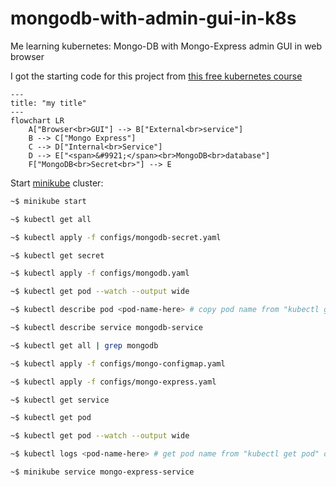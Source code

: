 # mongodb-with-admin-gui-in-k8s
Me learning kubernetes: Mongo-DB with Mongo-Express admin GUI in web browser

I got the starting code for this project from [this free kubernetes course](https://www.youtube.com/watch?v=X48VuDVv0do&t=2542s)

```mermaid
---
title: "my title"
---
flowchart LR 
    A["Browser<br>GUI"] --> B["External<br>service"]
    B --> C["Mongo Express"]
    C --> D["Internal<br>Service"]
    D --> E["<span>&#9921;</span><br>MongoDB<br>database"]
    F["MongoDB<br>Secret<br>"] --> E
```

Start [minikube](https://github.com/kubernetes/minikube) cluster:
```bash
~$ minikube start
```

```bash
~$ kubectl get all
```

```bash
~$ kubectl apply -f configs/mongodb-secret.yaml
```

```bash
~$ kubectl get secret
```

```bash
~$ kubectl apply -f configs/mongodb.yaml
```

```bash
~$ kubectl get pod --watch --output wide
```

```bash
~$ kubectl describe pod <pod-name-here> # copy pod name from "kubectl get pod" output
```

```bash
~$ kubectl describe service mongodb-service
```

```bash
~$ kubectl get all | grep mongodb
```

```bash
~$ kubectl apply -f configs/mongo-configmap.yaml
```

```bash
~$ kubectl apply -f configs/mongo-express.yaml
```

```bash
~$ kubectl get service
```

```bash
~$ kubectl get pod
```

```bash
~$ kubectl get pod --watch --output wide
```

```bash
~$ kubectl logs <pod-name-here> # get pod name from "kubectl get pod" output
```

```bash
~$ minikube service mongo-express-service
```


